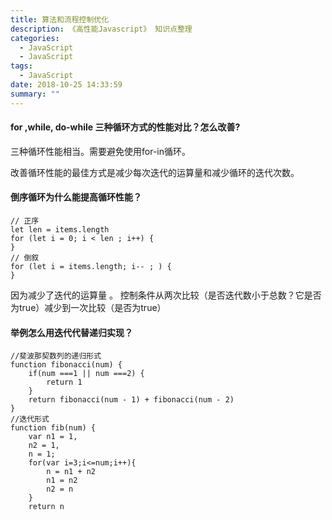 ```yaml
---
title: 算法和流程控制优化
description: 《高性能Javascript》 知识点整理
categories:
  - JavaScript
  - JavaScript
tags:
  - JavaScript
date: 2018-10-25 14:33:59
summary: ""
---
```


#### for ,while, do-while 三种循环方式的性能对比？怎么改善?
三种循环性能相当。需要避免使用for-in循环。

改善循环性能的最佳方式是减少每次迭代的运算量和减少循环的迭代次数。

#### 倒序循环为什么能提高循环性能？
    // 正序
    let len = items.length
    for (let i = 0; i < len ; i++) {
    }
    // 倒叙
    for (let i = items.length; i-- ; ) {
    }

因为减少了迭代的运算量 。 
控制条件从两次比较（是否迭代数小于总数？它是否为true）减少到一次比较（是否为true）

#### 举例怎么用迭代代替递归实现？
    
    //斐波那契数列的递归形式
    function fibonacci(num) {
        if(num ===1 || num ===2) {
            return 1
        }
        return fibonacci(num - 1) + fibonacci(num - 2)
    }
    //迭代形式
    function fib(num) {
        var n1 = 1,
        n2 = 1,
        n = 1;
        for(var i=3;i<=num;i++){
            n = n1 + n2
            n1 = n2
            n2 = n
        }
        return n
